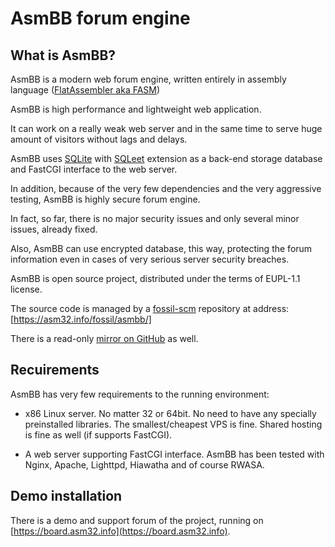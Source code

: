 # AsmBB forum engine

## What is AsmBB?

AsmBB is a modern web forum engine, written entirely in assembly language
([FlatAssembler aka FASM](https://flatassembler.net))

AsmBB is high performance and lightweight web application.  

It can work on a really weak web server and in the same time to serve huge 
amount of visitors without lags and delays.

AsmBB uses [SQLite](https://sqlite.org) with [SQLeet](https://github.com/resilar/sqleet) extension
as a back-end storage database and FastCGI interface to the web server.

In addition, because of the very few dependencies and the very aggressive testing,
AsmBB is highly secure forum engine. 

In fact, so far, there is no major security issues and
only several minor issues, already fixed.

Also, AsmBB can use encrypted database, this way, protecting the forum information even
in cases of very serious server security breaches.

AsmBB is open source project, distributed under the terms of EUPL-1.1 license.

The source code is managed by a [fossil-scm](https://fossil-scm.org/) repository at address: [https://asm32.info/fossil/asmbb/]

There is a read-only [mirror on GitHub](https://github.com/johnfound/asmbb) as well.

## Recuirements

AsmBB has very few requirements to the running environment:

   - x86 Linux server. No matter 32 or 64bit. No need to have any specially preinstalled libraries.
     The smallest/cheapest VPS is fine. Shared hosting is fine as well (if supports FastCGI).

   - A web server supporting FastCGI interface. 
     AsmBB has been tested with Nginx, Apache, Lighttpd, Hiawatha and of course RWASA. 

## Demo installation

There is a demo and support forum of the project, running on [https://board.asm32.info](https://board.asm32.info).

